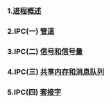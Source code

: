### 1.[进程概述](https://github.com/ZhangzheBJUT/linux/blob/master/Process.md "进程概述")
### 2.IPC(一) [管道](https://github.com/ZhangzheBJUT/linux/blob/master/IPC(%E4%B8%80).md "管道")
### 3.IPC(二) [信号和信号量](https://github.com/ZhangzheBJUT/linux/blob/master/IPC(%E5%9B%9B).md "信号和信号量")
### 4.IPC(三) [共享内存和消息队列](https://github.com/ZhangzheBJUT/linux/blob/master/IPC(%E4%B8%89).md "共享内存和消息队列")
### 5.IPC(四) [套接字](https://github.com/ZhangzheBJUT/linux/blob/master/IPC(%E5%9B%9B).md "套接字")